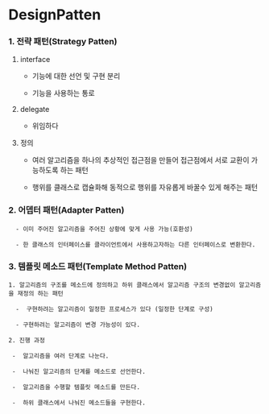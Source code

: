 # DesignPatten

### 1. 전략 패턴(Strategy Patten)

   1. interface

      - 기능에 대한 선언 및 구현 분리

      - 기능을 사용하는 통로

   2. delegate

      - 위임하다

   3. 정의

      - 여러 알고리즘을 하나의 추상적인 접근점을 만들어 접근점에서 서로 교환이 가능하도록 하는 패턴

      - 행위를 클래스로 캡슐화해 동적으로 행위를 자유롭게 바꿀수 있게 해주는 패턴

### 2. 어뎁터 패턴(Adapter Patten)

      - 이미 주어진 알고리즘을 주어진 상황에 맞게 사용 가능(호환성)

      - 한 클래스의 인터페이스를 클라이언트에서 사용하고자하는 다른 인터페이스로 변환한다.

### 3. 템플릿 메소드 패턴(Template Method Patten)

    1. 알고리즘의 구조를 메소드에 정의하고 하위 클래스에서 알고리즘 구조의 변경없이 알고리즘을 재정의 하는 패턴

      -  구현하려는 알고리즘이 일정한 프로세스가 있다 (일정한 단계로 구성)

      - 구현하려는 알고리즘이 변경 가능성이 있다.

    2. 진행 과정

     -  알고리즘을 여러 단계로 나눈다.

     -  나눠진 알고리즘의 단계를 메소드로 선언한다.

     -  알고리즘을 수행할 템플릿 메소드를 만든다.

     -  하위 클래스에서 나눠진 메소드들을 구현한다.


